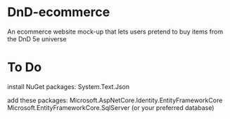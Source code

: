 # DnD-ecommerce

An ecommerce website mock-up that lets users pretend to buy items from the DnD 5e universe

# To Do

install NuGet packages: System.Text.Json

add these packages:
Microsoft.AspNetCore.Identity.EntityFrameworkCore
Microsoft.EntityFrameworkCore.SqlServer (or your preferred database)
